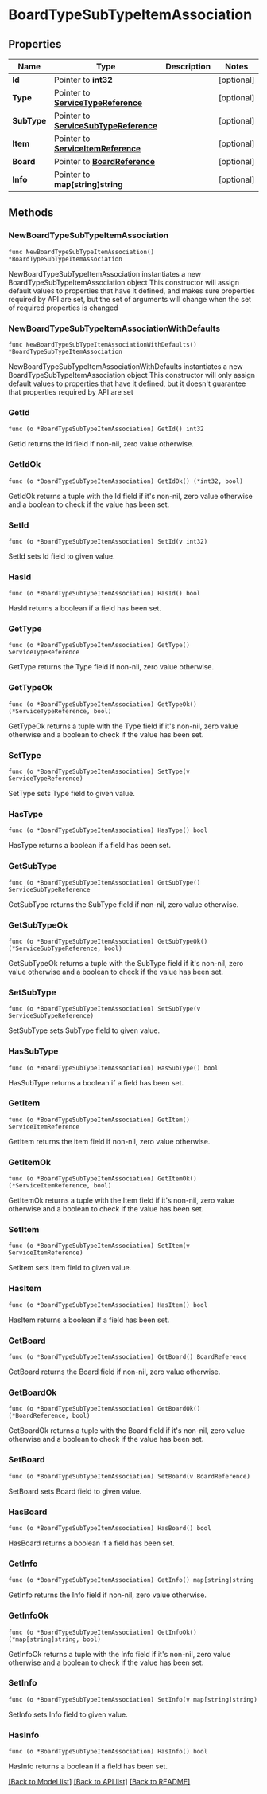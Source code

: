 # BoardTypeSubTypeItemAssociation

## Properties

Name | Type | Description | Notes
------------ | ------------- | ------------- | -------------
**Id** | Pointer to **int32** |  | [optional] 
**Type** | Pointer to [**ServiceTypeReference**](ServiceTypeReference.md) |  | [optional] 
**SubType** | Pointer to [**ServiceSubTypeReference**](ServiceSubTypeReference.md) |  | [optional] 
**Item** | Pointer to [**ServiceItemReference**](ServiceItemReference.md) |  | [optional] 
**Board** | Pointer to [**BoardReference**](BoardReference.md) |  | [optional] 
**Info** | Pointer to **map[string]string** |  | [optional] 

## Methods

### NewBoardTypeSubTypeItemAssociation

`func NewBoardTypeSubTypeItemAssociation() *BoardTypeSubTypeItemAssociation`

NewBoardTypeSubTypeItemAssociation instantiates a new BoardTypeSubTypeItemAssociation object
This constructor will assign default values to properties that have it defined,
and makes sure properties required by API are set, but the set of arguments
will change when the set of required properties is changed

### NewBoardTypeSubTypeItemAssociationWithDefaults

`func NewBoardTypeSubTypeItemAssociationWithDefaults() *BoardTypeSubTypeItemAssociation`

NewBoardTypeSubTypeItemAssociationWithDefaults instantiates a new BoardTypeSubTypeItemAssociation object
This constructor will only assign default values to properties that have it defined,
but it doesn't guarantee that properties required by API are set

### GetId

`func (o *BoardTypeSubTypeItemAssociation) GetId() int32`

GetId returns the Id field if non-nil, zero value otherwise.

### GetIdOk

`func (o *BoardTypeSubTypeItemAssociation) GetIdOk() (*int32, bool)`

GetIdOk returns a tuple with the Id field if it's non-nil, zero value otherwise
and a boolean to check if the value has been set.

### SetId

`func (o *BoardTypeSubTypeItemAssociation) SetId(v int32)`

SetId sets Id field to given value.

### HasId

`func (o *BoardTypeSubTypeItemAssociation) HasId() bool`

HasId returns a boolean if a field has been set.

### GetType

`func (o *BoardTypeSubTypeItemAssociation) GetType() ServiceTypeReference`

GetType returns the Type field if non-nil, zero value otherwise.

### GetTypeOk

`func (o *BoardTypeSubTypeItemAssociation) GetTypeOk() (*ServiceTypeReference, bool)`

GetTypeOk returns a tuple with the Type field if it's non-nil, zero value otherwise
and a boolean to check if the value has been set.

### SetType

`func (o *BoardTypeSubTypeItemAssociation) SetType(v ServiceTypeReference)`

SetType sets Type field to given value.

### HasType

`func (o *BoardTypeSubTypeItemAssociation) HasType() bool`

HasType returns a boolean if a field has been set.

### GetSubType

`func (o *BoardTypeSubTypeItemAssociation) GetSubType() ServiceSubTypeReference`

GetSubType returns the SubType field if non-nil, zero value otherwise.

### GetSubTypeOk

`func (o *BoardTypeSubTypeItemAssociation) GetSubTypeOk() (*ServiceSubTypeReference, bool)`

GetSubTypeOk returns a tuple with the SubType field if it's non-nil, zero value otherwise
and a boolean to check if the value has been set.

### SetSubType

`func (o *BoardTypeSubTypeItemAssociation) SetSubType(v ServiceSubTypeReference)`

SetSubType sets SubType field to given value.

### HasSubType

`func (o *BoardTypeSubTypeItemAssociation) HasSubType() bool`

HasSubType returns a boolean if a field has been set.

### GetItem

`func (o *BoardTypeSubTypeItemAssociation) GetItem() ServiceItemReference`

GetItem returns the Item field if non-nil, zero value otherwise.

### GetItemOk

`func (o *BoardTypeSubTypeItemAssociation) GetItemOk() (*ServiceItemReference, bool)`

GetItemOk returns a tuple with the Item field if it's non-nil, zero value otherwise
and a boolean to check if the value has been set.

### SetItem

`func (o *BoardTypeSubTypeItemAssociation) SetItem(v ServiceItemReference)`

SetItem sets Item field to given value.

### HasItem

`func (o *BoardTypeSubTypeItemAssociation) HasItem() bool`

HasItem returns a boolean if a field has been set.

### GetBoard

`func (o *BoardTypeSubTypeItemAssociation) GetBoard() BoardReference`

GetBoard returns the Board field if non-nil, zero value otherwise.

### GetBoardOk

`func (o *BoardTypeSubTypeItemAssociation) GetBoardOk() (*BoardReference, bool)`

GetBoardOk returns a tuple with the Board field if it's non-nil, zero value otherwise
and a boolean to check if the value has been set.

### SetBoard

`func (o *BoardTypeSubTypeItemAssociation) SetBoard(v BoardReference)`

SetBoard sets Board field to given value.

### HasBoard

`func (o *BoardTypeSubTypeItemAssociation) HasBoard() bool`

HasBoard returns a boolean if a field has been set.

### GetInfo

`func (o *BoardTypeSubTypeItemAssociation) GetInfo() map[string]string`

GetInfo returns the Info field if non-nil, zero value otherwise.

### GetInfoOk

`func (o *BoardTypeSubTypeItemAssociation) GetInfoOk() (*map[string]string, bool)`

GetInfoOk returns a tuple with the Info field if it's non-nil, zero value otherwise
and a boolean to check if the value has been set.

### SetInfo

`func (o *BoardTypeSubTypeItemAssociation) SetInfo(v map[string]string)`

SetInfo sets Info field to given value.

### HasInfo

`func (o *BoardTypeSubTypeItemAssociation) HasInfo() bool`

HasInfo returns a boolean if a field has been set.


[[Back to Model list]](../README.md#documentation-for-models) [[Back to API list]](../README.md#documentation-for-api-endpoints) [[Back to README]](../README.md)


